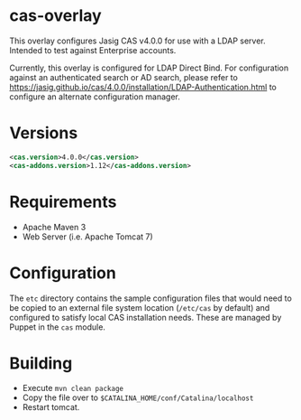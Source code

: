 cas-overlay
==================

This overlay configures Jasig CAS v4.0.0 for use with a LDAP server. Intended to test against Enterprise accounts.

Currently, this overlay is configured for LDAP Direct Bind. For configuration against an authenticated search or AD search, please refer to https://jasig.github.io/cas/4.0.0/installation/LDAP-Authentication.html to configure an alternate configuration manager.

# Versions
```xml
<cas.version>4.0.0</cas.version>
<cas-addons.version>1.12</cas-addons.version>
```

# Requirements
* Apache Maven 3
* Web Server (i.e. Apache Tomcat 7)

# Configuration
The `etc` directory contains the sample configuration files that would need to be copied to an external file system location (`/etc/cas` by default) and configured to satisfy local CAS installation needs. These are managed by Puppet in the `cas` module.

# Building
* Execute `mvn clean package`
* Copy the file over to `$CATALINA_HOME/conf/Catalina/localhost`
* Restart tomcat.
